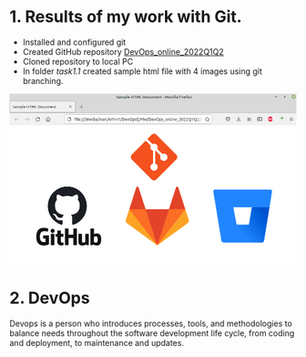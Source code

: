 # 1. Results of my work with Git.

- Installed and configured git
- Created GitHub repository [DevOps_online_2022Q1Q2](https://github.com/uixcoder/DevOps_online_2022Q1Q2)
- Cloned repository to local PC
- In folder *task1.1* created sample html file with 4 images using git branching.

![task1_res](img/task1_res.png)

# 2. DevOps

Devops is a person who introduces processes, tools, and methodologies to balance needs throughout the software development life cycle, from coding and deployment, to maintenance and updates.